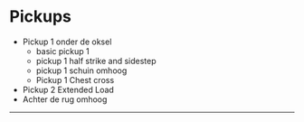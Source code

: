   
# Pickups
- Pickup 1 onder de oksel
	- basic pickup 1
	- pickup 1 half strike and sidestep
	- pickup 1 schuin omhoog
	- Pickup 1 Chest cross
- Pickup 2 Extended Load
- Achter de rug omhoog

---